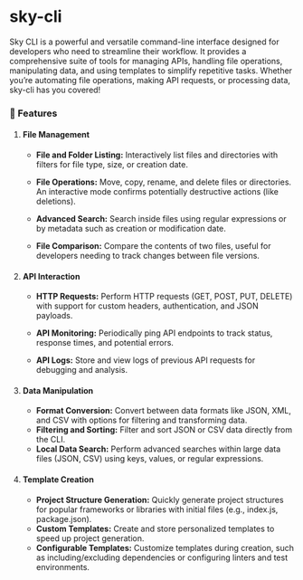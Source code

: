 # sky-cli
Sky CLI is a powerful and versatile command-line interface designed for developers who need to streamline their workflow. It provides a comprehensive suite of tools for managing APIs, handling file operations, manipulating data, and using templates to simplify repetitive tasks. Whether you’re automating file operations, making API requests, or processing data, sky-cli has you covered!

### 🚀 Features
1. #### File Management
    - **File and Folder Listing:** Interactively list files and directories with filters for file type, size, or creation date.

    - **File Operations:** Move, copy, rename, and delete files or directories. An interactive mode confirms potentially destructive actions (like deletions).

    - **Advanced Search:** Search inside files using regular expressions or by metadata such as creation or modification date.
    
    - **File Comparison:** Compare the contents of two files, useful for developers needing to track changes between file versions.

2. #### API Interaction
    - **HTTP Requests:** Perform HTTP requests (GET, POST, PUT, DELETE) with support for custom headers, authentication, and JSON payloads.

    - **API Monitoring:** Periodically ping API endpoints to track status, response times, and potential errors.

    - **API Logs:** Store and view logs of previous API requests for debugging and analysis.
3. #### Data Manipulation
    - **Format Conversion:** Convert between data formats like JSON, XML, and CSV with options for filtering and transforming data.
    - **Filtering and Sorting:** Filter and sort JSON or CSV data directly from the CLI.
    - **Local Data Search:** Perform advanced searches within large data files (JSON, CSV) using keys, values, or regular expressions.
4. #### Template Creation
    - **Project Structure Generation:** Quickly generate project structures for popular frameworks or libraries with initial files (e.g., index.js, package.json).
    - **Custom Templates:** Create and store personalized templates to speed up project generation.
    - **Configurable Templates:** Customize templates during creation, such as including/excluding dependencies or configuring linters and test environments.